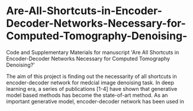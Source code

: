 # Are-All-Shortcuts-in-Encoder-Decoder-Networks-Necessary-for-Computed-Tomography-Denoising-
Code and Supplementary Materials for manuscript 'Are All Shortcuts in Encoder-Decoder Networks Necessary for Computed Tomography Denoising?'

The aim of this project is finding out the necessarity of all shortcuts in encoder-decoder network for medcial image denoising task. In deep learning era, a series of publications [1-4] have shown that generative model based methods has become the state-of-art method. As an important generative model, encoder-decoder network has been used in  
